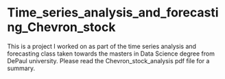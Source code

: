 # Time_series_analysis_and_forecasting_Chevron_stock
This is a project I worked on as part of the time series analysis and forecasting class taken towards the masters in Data Science degree from DePaul university. Please read the Chevron_stock_analysis pdf file for a summary.
